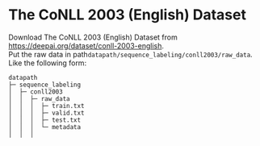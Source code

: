 # The CoNLL 2003 (English) Dataset

Download The CoNLL 2003 (English) Dataset from https://deepai.org/dataset/conll-2003-english.  
Put the raw data in path`datapath/sequence_labeling/conll2003/raw_data`.   
Like the following form:

```angular2html
datapath
├─ sequence_labeling
│  ├─ conll2003
│  │  ├─ raw_data
│  │  │  ├─ train.txt
│  │  │  ├─ valid.txt
│  │  │  ├─ test.txt
│  │  │  └─ metadata
│  │  │  
```